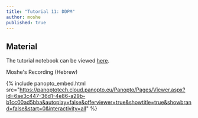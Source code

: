 ```yaml
---
title: "Tutorial 11: DDPM"
author: moshe
published: true
---
```



## Material

The tutorial notebook can be viewed [here](https://github.com/vistalab-technion/cs236781-tutorials/blob/master/t13%20-%20Diffusion%20Models/DDPMs.ipynb).


Moshe's Recording (Hebrew)

{% include panopto_embed.html src="https://panoptotech.cloud.panopto.eu/Panopto/Pages/Viewer.aspx?id=6ae3c447-36d1-4e86-a29b-b1cc00ad5bba&autoplay=false&offerviewer=true&showtitle=true&showbrand=false&start=0&interactivity=all" %}

